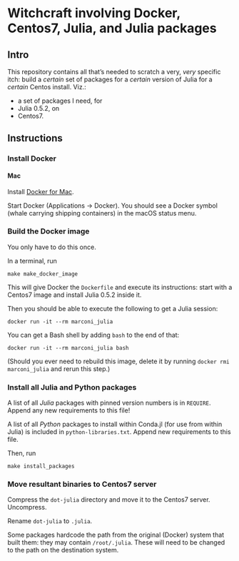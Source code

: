 # Witchcraft involving Docker, Centos7, Julia, and Julia packages

## Intro

This repository contains all that’s needed to scratch a very, *very* specific itch: build a *certain* set of packages for a *certain* version of Julia for a *certain* Centos install. Viz.:

- a set of packages I need, for
- Julia 0.5.2, on
- Centos7.

## Instructions

### Install Docker

#### Mac
Install [Docker for Mac](https://docs.docker.com/docker-for-mac/).

Start Docker (Applications → Docker). You should see a Docker symbol (whale carrying shipping containers) in the macOS status menu.

### Build the Docker image
You only have to do this once.

In a terminal, run
```
make make_docker_image
```

This will give Docker the `Dockerfile` and execute its instructions: start with a Centos7 image and install Julia 0.5.2 inside it.

Then you should be able to execute the following to get a Julia session:
```
docker run -it --rm marconi_julia
```
You can get a Bash shell by adding `bash` to the end of that:
```
docker run -it --rm marconi_julia bash
```

(Should you ever need to rebuild this image, delete it by running `docker rmi marconi_julia` and rerun this step.)

### Install all Julia and Python packages
A list of all *Julia* packages with pinned version numbers is in `REQUIRE`. Append any new requirements to this file!

A list of all *Python* packages to install within Conda.jl (for use from within Julia) is included in `python-libraries.txt`. Append new requirements to this file.

Then, run
```
make install_packages
```

### Move resultant binaries to Centos7 server
Compress the `dot-julia` directory and move it to the Centos7 server. Uncompress.

Rename `dot-julia` to `.julia`.

Some packages hardcode the path from the original (Docker) system that built them: they may contain `/root/.julia`. These will need to be changed to the path on the destination system.


